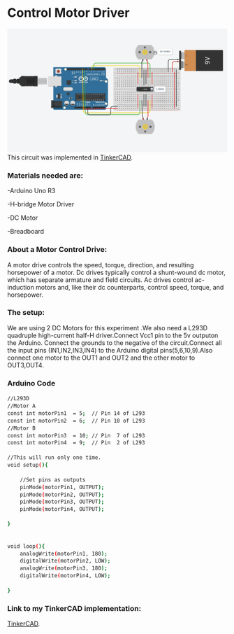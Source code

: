 # Control Motor Driver
![alt text](./mcd.png)
This circuit was implemented in <a href="https://www.tinkercad.com/things/0TWCC0VV2vM-control-motor-driver-arduino/editel"> TinkerCAD</a>.

### Materials needed are:
-Arduino Uno R3

-H-bridge Motor Driver

-DC Motor

-Breadboard

### About a Motor Control Drive:
A motor drive controls the speed, torque, direction, and resulting horsepower of a motor. Dc drives typically control a shunt-wound dc motor, which has separate armature and field circuits. Ac drives control ac-induction motors and, like their dc counterparts, control speed, torque, and horsepower.

### The setup:
We are using 2 DC Motors for this experiment .We also need a L293D quadruple high-current half-H driver.Connect Vcc1 pin to the 5v outputon the Arduino.
Connect the grounds to the negative of the circuit.Connect all the input pins (IN1,IN2,IN3,IN4) to the Arduino digital pins(5,6,10,9).Also connect one motor to the OUT1 and OUT2 and the other motor to OUT3,OUT4.
### Arduino Code
```sh
//L293D
//Motor A
const int motorPin1  = 5;  // Pin 14 of L293
const int motorPin2  = 6;  // Pin 10 of L293
//Motor B
const int motorPin3  = 10; // Pin  7 of L293
const int motorPin4  = 9;  // Pin  2 of L293

//This will run only one time.
void setup(){
 
    //Set pins as outputs
    pinMode(motorPin1, OUTPUT);
    pinMode(motorPin2, OUTPUT);
    pinMode(motorPin3, OUTPUT);
    pinMode(motorPin4, OUTPUT);
    
}


void loop(){
    analogWrite(motorPin1, 180);
    digitalWrite(motorPin2, LOW);
    analogWrite(motorPin3, 180);
    digitalWrite(motorPin4, LOW);

}
```
### Link to my TinkerCAD implementation:
<a href="https://www.tinkercad.com/things/0TWCC0VV2vM-control-motor-driver-arduino/editel">TinkerCAD</a>.

